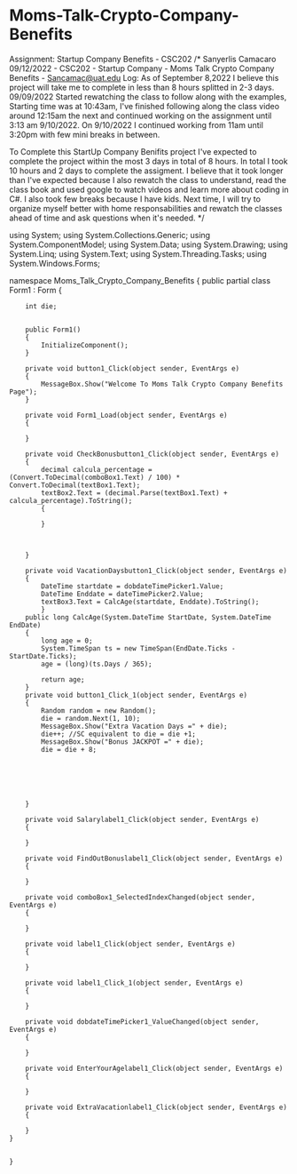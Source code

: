 # Moms-Talk-Crypto-Company-Benefits
Assignment: Startup Company Benefits - CSC202
/*
 Sanyerlis Camacaro 09/12/2022 - CSC202 - Startup Company - Moms Talk Crypto Company Benefits - Sancamac@uat.edu
Log: As of September 8,2022 I believe this project will take me to complete in less than 8 hours splitted in 2-3 days.
09/09/2022 Started rewatching the class to follow along with the examples, Starting time was at 10:43am, I've finished following along the class video around 12:15am 
the next and continued working on the assignment until 3:13 am 9/10/2022.
On 9/10/2022 I continued working from 11am until 3:20pm with few mini breaks in between.

To Complete this StartUp Company Benifits project I've expected to complete the project within the most 3 days in total of 8 hours. In total I took 10 hours and 2 days 
to complete the assigment. I believe that it took longer than I've expected because I also rewatch the class to understand, read the class book and used google to
watch videos and learn more about coding in C#. I also took few breaks because I have kids. Next time, I will try to organize myself better with home responsabilities 
and rewatch the classes ahead of time and ask questions when it's needed. 
 */

using System;
using System.Collections.Generic;
using System.ComponentModel;
using System.Data;
using System.Drawing;
using System.Linq;
using System.Text;
using System.Threading.Tasks;
using System.Windows.Forms;

namespace Moms_Talk_Crypto_Company_Benefits
{
    public partial class Form1 : Form
    {
       
        int die;
       

        public Form1()
        {
            InitializeComponent();
        }

        private void button1_Click(object sender, EventArgs e)
        {
            MessageBox.Show("Welcome To Moms Talk Crypto Company Benefits Page");
        }

        private void Form1_Load(object sender, EventArgs e)
        {

        }

        private void CheckBonusbutton1_Click(object sender, EventArgs e)
        {
            decimal calcula_percentage = (Convert.ToDecimal(comboBox1.Text) / 100) * Convert.ToDecimal(textBox1.Text);
            textBox2.Text = (decimal.Parse(textBox1.Text) + calcula_percentage).ToString();
            {
            
            }



        }

        private void VacationDaysbutton1_Click(object sender, EventArgs e)
        {
            DateTime startdate = dobdateTimePicker1.Value;
            DateTime Enddate = dateTimePicker2.Value;
            textBox3.Text = CalcAge(startdate, Enddate).ToString();
            }
        public long CalcAge(System.DateTime StartDate, System.DateTime EndDate)
        {
            long age = 0;
            System.TimeSpan ts = new TimeSpan(EndDate.Ticks - StartDate.Ticks);
            age = (long)(ts.Days / 365);

            return age; 
        }
        private void button1_Click_1(object sender, EventArgs e)
        {
            Random random = new Random();
            die = random.Next(1, 10);
            MessageBox.Show("Extra Vacation Days =" + die);
            die++; //SC equivalent to die = die +1;
            MessageBox.Show("Bonus JACKPOT =" + die);
            die = die + 8;






        }

        private void Salarylabel1_Click(object sender, EventArgs e)
        {

        }

        private void FindOutBonuslabel1_Click(object sender, EventArgs e)
        {

        }

        private void comboBox1_SelectedIndexChanged(object sender, EventArgs e)
        {

        }

        private void label1_Click(object sender, EventArgs e)
        {

        }

        private void label1_Click_1(object sender, EventArgs e)
        {

        }

        private void dobdateTimePicker1_ValueChanged(object sender, EventArgs e)
        {

        }

        private void EnterYourAgelabel1_Click(object sender, EventArgs e)
        {

        }

        private void ExtraVacationlabel1_Click(object sender, EventArgs e)
        {

        }
    }

    
    }

